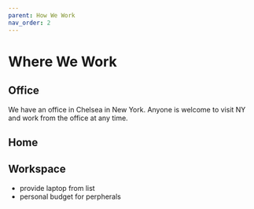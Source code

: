 ```yaml
---
parent: How We Work
nav_order: 2
---
```

# Where We Work
## Office
We have an office in Chelsea in New York.  Anyone is welcome to visit NY and work from the office at any time.

## Home


## Workspace
 - provide laptop from list
 - personal budget for perpherals
